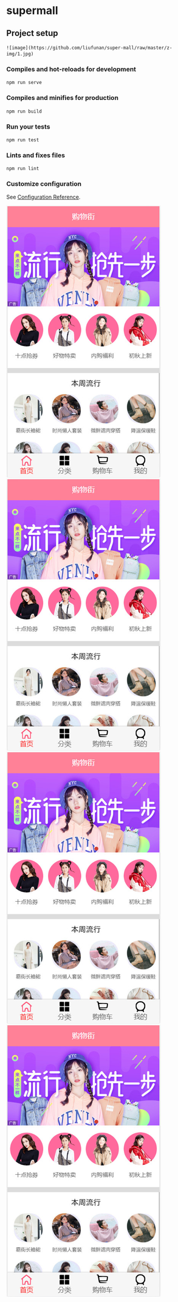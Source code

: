 # supermall

## Project setup
```
![image](https://github.com/liufunan/super-mall/raw/master/z-img/1.jpg)
```

### Compiles and hot-reloads for development
```
npm run serve
```

### Compiles and minifies for production
```
npm run build
```

### Run your tests
```
npm run test
```

### Lints and fixes files
```
npm run lint
```

### Customize configuration
See [Configuration Reference](https://cli.vuejs.org/config/).

![image](https://github.com/liufunan/super-mall/blob/master/z-img/1.jpg)
![image](https://github.com/liufunan/super-mall/blob/master/1.jpg)
![image](https://github.com/liufunan/super-mall/raw/master/pone.jpg)
![image](https://github.com/liufunan/super-mall/raw/master/z-img/1.jpg)

